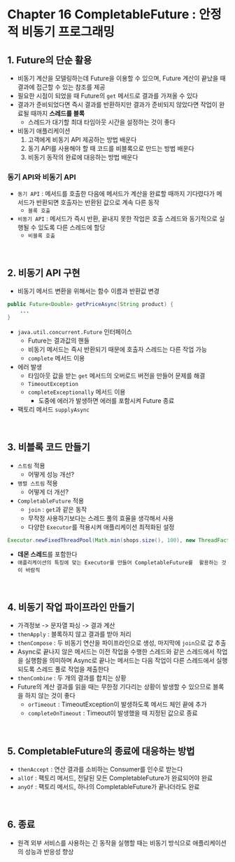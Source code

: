 # Chapter 16 CompletableFuture : 안정적 비동기 프로그래밍

## 1. Future의 단순 활용
- 비동기 계산을 모델링하는데 Future을 이용할 수 있으며, Future 계산이 끝났을 때 결과에 접근할 수 있는 참조를 제공
- 필요한 시점이 되었을 때 Future의 `get` 메서드로 결과를 가져올 수 있다
- 결과가 준비되었다면 즉시 결과를 반환하지만 결과가 준비되지 않았다면 작업이 완료될 때까지 **스레드를 블록**
  - 스레드가 대기할 최대 타임아웃 시간을 설정하는 것이 좋다
- 비동기 애플리케이션
  1. 고객에게 비동기 API 제공하는 방법 배운다
  2. 동기 API를 사용해야 할 때 코드를 비블록으로 만드는 방법 배운다
  3. 비동기 동작의 완료에 대응하는 방법 배운다

### 동기 API와 비동기 API
- `동기 API` : 메서드를 호출한 다음에 메서드가 계산을 완료할 때까지 기다렸다가 메서드가 반환되면 호출자는 반환된 값으로 계속 다른 동작
  - `블록 호출`
- `비동기 API` : 메서드가 즉시 반환, 끝내지 못한 작업은 호출 스레드와 동기적으로 실행될 수 있도록 다른 스레드에 할당
  - `비블록 호출`

<br>

## 2. 비동기 API 구현
- 비동기 메서드 변환을 위해서는 함수 이름과 반환값 변경
```java
public Future<Double> getPriceAsync(String product) {
    ...
}
```
- `java.util.concurrent.Future` 인터페이스
  - Future는 결과값의 핸들
  - 비동기 메서드는 즉시 반환되기 때문에 호출자 스레드는 다른 작업 가능
  - `complete` 메서드 이용
- 에러 발생
  - 타임아웃 값을 받는 `get` 메서드의 오버로드 버전을 만들어 문제를 해결
  - `TimeoutException`
  - `completeExceptionally` 메서드 이용
    - 도중에 에러가 발생하면 에러를 포함시켜 Future 종료
- 팩토리 메서드 `supplyAsync`

<br>

## 3. 비블록 코드 만들기
- `스트림` 적용
  - 어떻게 성능 개선?
- `병렬 스트림` 적용
  - 어떻게 더 개선?
- `CompletableFuture` 적용
  - `join` : `get`과 같은 동작
  - 무작정 사용하기보다는 스레드 풀의 효율을 생각해서 사용
  - 다양한 `Executor`를 적용시켜 애플리케이션 최적화된 설정
```java
Executor.newFixedThreadPool(Math.min(shops.size(), 100), new ThreadFactory());
```
- **데몬 스레드**를 포함한다
- `애플리케이션의 특징에 맞는 Executor를 만들어 CompletableFuture를  활용하는 것이 바람직`

<br>

## 4. 비동기 작업 파이프라인 만들기
- 가격정보 -> 문자열 파싱 -> 결과 계산
- `thenApply` : 블록하지 않고 결과를 받아 처리
- `thenCompose` : 두 비동기 연산을 파이프라인으로 생성, 마지막에 `join`으로 값 추출
- Async로 끝나지 않은 메서드는 이전 작업을 수행한 스레드와 같은 스레드에서 작업을 실행함을 의미하며 Async로 끝나는 메서드는 다음 작업이 다른 스레드에서 실행되도록 스레드 풀로 작업을 제출한다
- `thenCombine` : 두 개의 결과를 합치는 상황
- Future의 계산 결과를 읽을 때는 무한정 기다리는 상황이 발생할 수 있으므로 블록을 하지 않는 것이 좋다
  - `orTimeout` : TimeoutException이 발생하도록 메서드 체인 끝에 추가
  - `completeOnTimeout` : Timeout이 발생했을 때 지정된 값으로 종료

<br>

## 5. CompletableFuture의 종료에 대응하는 방법
- `thenAccept` : 연산 결과를 소비하는 Consumer를 인수로 받는다
- `allOf` : 팩토리 메서드, 전달된 모든 CompletableFuture가 완료되어야 완료
- `anyOf` : 팩토리 메서드, 하나의 CompletableFuture가 끝나더라도 완료

<br>

## 6. 종료
- 원격 외부 서비스를 사용하는 긴 동작을 실행할 때는 비동기 방식으로 애플리케이션의 성능과 반응성 향상